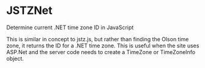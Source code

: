 # JSTZNet
Determine current .NET time zone ID in JavaScript

This is similar in concept to jstz.js, but rather than finding the Olson time zone, it returns the ID for a .NET time zone.
This is useful when the site uses ASP.Net and the server code needs to create a TimeZone or TimeZoneInfo object.
